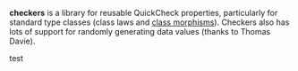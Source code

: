 **checkers** is a library for reusable QuickCheck properties, particularly for standard type classes (class laws and [class morphisms](http://conal.net/papers/type-class-morphisms)).
Checkers also has lots of support for randomly generating data values (thanks to Thomas Davie).

test
